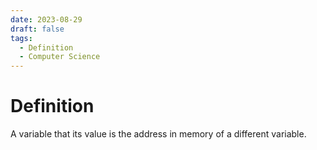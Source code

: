 ```yaml
---
date: 2023-08-29
draft: false
tags:
  - Definition
  - Computer Science 
---
```


# Definition

A variable that its value is the address in memory of a different variable.
